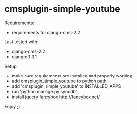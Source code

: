 cmsplugin-simple-youtube
========================

Requirements:
+ requirements for django-cms-2.2

Last tested with:
- django-cms-2.2
- django: 1.3.1

Setup
- make sure requirements are installed and properly working
- add cmsplugin_simple_youtube to python path
- add 'cmsplugin_simple_youtube' to INSTALLED_APPS
- run 'python manage.py syncdb'
- install jquery fancybox http://fancybox.net/

Enjoy ;)
